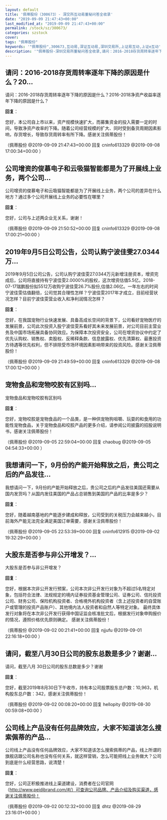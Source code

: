 ```yaml
---
layout: default
title: '佩蒂股份（300673）- 深交所互动易董秘问答全收录'
date: "2019-09-09 21:47:43+00:00"
last_modified_at: "2019-09-09 21:47:43+00:00"
permalink: /stock/sz/300673/
categories: szstock
cover: 
tags: "佩蒂股份"
keywords: '"佩蒂股份",300673,互动易,深证互动易,深圳交易所,上证易互动,上证e互动'
description: '"佩蒂股份-深圳交易所董秘问答全收录,请问：2016-2018存货周转率逐年下降的原因是什么？2016-2018净资产收益率逐年下降的原因是什么？"'
---
```


## 请问：2016-2018存货周转率逐年下降的原因是什么？20...

请问：2016-2018存货周转率逐年下降的原因是什么？2016-2018净资产收益率逐年下降的原因是什么？

**回复**：

您好，本公司自上市以来，资产规模快速扩大，而募集资金的投入需要一定的时间，导致净资产收率的下降。随着公司经营规模的扩大、同时受到备货周期因素影响，存货增长，导致存货周转率有所下降。感谢关注佩蒂股份！ 

（佩蒂股份  @2019-09-09 21:47:43+00:00 回复 cninfo613329  @2019-09-08 17:00:34+00:00 ）

## 公司增资的俊慕电子和云吸猫智能都是为了开展线上业务，两个公司...

公司增资的俊慕电子和云吸猫智能都是为了开展线上业务，两个公司的差异在什么地方？通过多个公司开展线上业务的必要性在哪里？

**回复**：

您好，公司与上述两企业无关系，谢谢！ 

（佩蒂股份  @2019-09-09 21:50:52+00:00 回复 cninfo613329  @2019-09-08 17:00:21+00:00 ）

## 2019年9月5日公司公告，公司认购宁波佳雯27.0344万...

2019年9月5日公司公告，公司认购宁波佳雯27.0344万元新增注册资本，增资完成后，公司将直接持有宁波佳雯2.0000%的股权，这次增资估值5.5亿。2018-07-17瑞鹏股份拟5512万收购宁波佳雯26.7%股份,估值2.06亿。一年左右的时间宁波佳雯估值翻倍，公司觉其合理性怎样？宁波佳雯2017年才成立，目前经营状况怎样？目前宁波佳雯营业收入和净利润情况怎样？

**回复**：

您好，在我国宠物行业快速发展、具备高成长空间的背景下，公司看好宠物医疗的发展前景，公司此次投资入股宁波佳雯系看好其未来发展前景，对公司目前主营业务及中国市场拓展具备协同效应。为保障本次投资安全，公司在增资协议中约定了优先认购权、销售权、卖股权、反稀释条款、信息披露权、优先清算权、最惠投资方待遇等优先权利，但不排除受市场环境因素影响带来的投资风险。感谢关注佩蒂股份！ 

（佩蒂股份  @2019-09-09 21:49:59+00:00 回复 cninfo613329  @2019-09-08 17:00:12+00:00 ）

## 宠物食品和宠物咬胶有区别吗...

宠物食品和宠物咬胶有区别吗

**回复**：

您好，宠物咬胶是宠物食品的一个品类，是一种供宠物狗咀嚼、玩耍的和食用的功能性宠物食品，关于宠物食品和咬胶产品的更多介绍，请参阅公司披露的招股说明书，感谢关注佩蒂股份！ 

（佩蒂股份  @2019-09-05 22:59:04+00:00 回复 chaobug  @2019-09-05 04:54:33+00:00 ）

## 我想请问一下，9月份的产能开始释放之后，贵公司之后的产品发往...

我想请问一下，9月份的产能开始释放之后，贵公司之后的产品发往美国还需要从国内发货吗？从国内发往美国的产品占总销售到美国的产品的比率是多少？

**回复**：

您好，随着越南基地的产能逐步建成和释放，公司受到的关税压力会越来越小，目前海外产能无法完全满足美国订单需要，感谢关注佩蒂股份！ 

（佩蒂股份  @2019-09-05 22:53:39+00:00 回复 cninfo612915  @2019-09-02 19:32:29+00:00 ）

## 大股东是否参与非公开增发？...

大股东是否参与非公开增发？

**回复**：

您好，根据本次非公开发行预案，公司本次非公开发行对象为不超过5名特定对象，包括符合法律、法规规定的境内证券投资基金管理公司、证券公司、信托投资公司、财务公司、保险机构投资者、合格境外机构投资者（含上述投资者的自营账户或管理的投资产品账户）、其他境内法人投资者和自然人等特定对象。
最终具体发行对象将在本次非公开发行获得中国证监会核准批文后，根据发行对象申购报价的情况，遵照价格优先原则确定。
感谢关注佩蒂股份！ 

（佩蒂股份  @2019-09-02 00:21:41+00:00 回复 njjufu  @2019-09-01 22:16:18+00:00 ）

## 请问，截至八月30日公司的股东总数是多少？谢谢...

请问，截至八月 30日公司的股东总数是多少？谢谢

**回复**：

您好，截至2019年8月30日下午收市，持有本公司股票股东总户数：10,963，机构股东总户数：342，感谢关注佩蒂股份！ 

（佩蒂股份  @2019-09-02 00:08:20+00:00 回复 hellopity  @2019-08-30 00:59:08+00:00 ）

## 公司线上产品没有任何品牌效应，大家不知道该怎么搜索佩蒂的产品...

公司线上产品没有任何品牌效应，大家不知道该怎么搜索佩蒂的产品，线上所谓的旗舰店跟公司名称也没有任何关系，就这样营销，怎么可能把线上业务做大？公司到底是什么经营思路，说清楚！

**回复**：

您好，公司正积极推进线上渠道建设，消费者在公司官网（http://www.peidibrand.com/#/）可查询公司品牌、产品介绍及购买渠道，感谢关注佩蒂股份！ 

（佩蒂股份  @2019-09-02 00:12:32+00:00 回复 dhtz  @2019-08-29 23:16:01+00:00 ）

